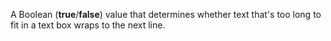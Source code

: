 A Boolean (**true**/**false**) value that determines whether text that's too long to fit in a text box wraps to the next line.
